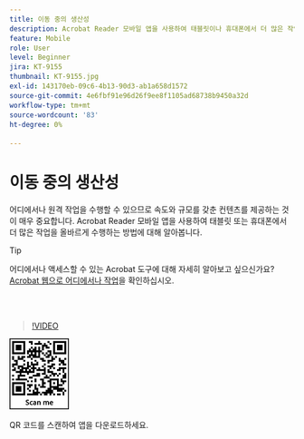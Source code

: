 ```yaml
---
title: 이동 중의 생산성
description: Acrobat Reader 모바일 앱을 사용하여 태블릿이나 휴대폰에서 더 많은 작업을 바로 수행할 수 있습니다.
feature: Mobile
role: User
level: Beginner
jira: KT-9155
thumbnail: KT-9155.jpg
exl-id: 143170eb-09c6-4b13-90d3-ab1a658d1572
source-git-commit: 4e6fbf91e96d26f9ee8f1105ad68738b9450a32d
workflow-type: tm+mt
source-wordcount: '83'
ht-degree: 0%

---
```


# 이동 중의 생산성

어디에서나 원격 작업을 수행할 수 있으므로 속도와 규모를 갖춘 컨텐츠를 제공하는 것이 매우 중요합니다. Acrobat Reader 모바일 앱을 사용하여 태블릿 또는 휴대폰에서 더 많은 작업을 올바르게 수행하는 방법에 대해 알아봅니다.

>[!TIP]
>
>어디에서나 액세스할 수 있는 Acrobat 도구에 대해 자세히 알아보고 싶으신가요? [Acrobat 웹으로 어디에서나 작업](acrobatweb.md)을 확인하십시오.

<br> 

>[!VIDEO](https://video.tv.adobe.com/v/337972?quality=12&learn=on&hidetitle=true)

![QR 코드](../assets/Acrobatqrcode.jpg)

QR 코드를 스캔하여 앱을 다운로드하세요.
